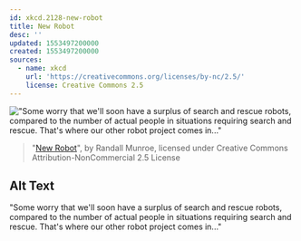 ```yaml
---
id: xkcd.2128-new-robot
title: New Robot
desc: ''
updated: 1553497200000
created: 1553497200000
sources:
  - name: xkcd
    url: 'https://creativecommons.org/licenses/by-nc/2.5/'
    license: Creative Commons 2.5
---
```

!["Some worry that we'll soon have a surplus of search and rescue robots, compared to the number of actual people in situations requiring search and rescue. That's where our other robot project comes in..."](https://imgs.xkcd.com/comics/new_robot.png)
> "[New Robot](https://xkcd.com/2128/)", by Randall Munroe, licensed under Creative Commons Attribution-NonCommercial 2.5 License

## Alt Text
"Some worry that we'll soon have a surplus of search and rescue robots, compared to the number of actual people in situations requiring search and rescue. That's where our other robot project comes in..."
